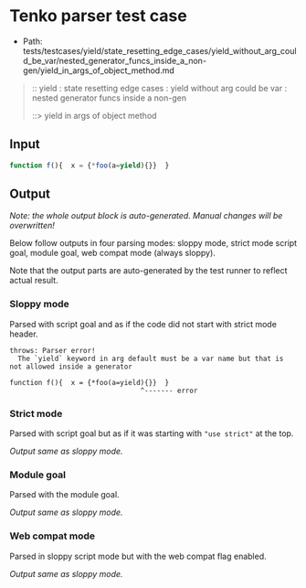 # Tenko parser test case

- Path: tests/testcases/yield/state_resetting_edge_cases/yield_without_arg_could_be_var/nested_generator_funcs_inside_a_non-gen/yield_in_args_of_object_method.md

> :: yield : state resetting edge cases : yield without arg could be var : nested generator funcs inside a non-gen
>
> ::> yield in args of object method

## Input


`````js
function f(){  x = {*foo(a=yield){}}  }
`````

## Output

_Note: the whole output block is auto-generated. Manual changes will be overwritten!_

Below follow outputs in four parsing modes: sloppy mode, strict mode script goal, module goal, web compat mode (always sloppy).

Note that the output parts are auto-generated by the test runner to reflect actual result.

### Sloppy mode

Parsed with script goal and as if the code did not start with strict mode header.

`````
throws: Parser error!
  The `yield` keyword in arg default must be a var name but that is not allowed inside a generator

function f(){  x = {*foo(a=yield){}}  }
                                ^------- error
`````

### Strict mode

Parsed with script goal but as if it was starting with `"use strict"` at the top.

_Output same as sloppy mode._

### Module goal

Parsed with the module goal.

_Output same as sloppy mode._

### Web compat mode

Parsed in sloppy script mode but with the web compat flag enabled.

_Output same as sloppy mode._
